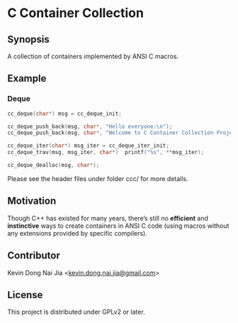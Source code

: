 # C Container Collection

## Synopsis

A collection of containers implemented by ANSI C macros.

## Example

### Deque

```C
cc_deque(char*) msg = cc_deque_init;

cc_deque_push_back(msg, char*, "Hello everyone:\n");
cc_deque_push_back(msg, char*, "Welcome to C Container Collection Project!\n");

cc_deque_iter(char*) msg_iter = cc_deque_iter_init;
cc_deque_trav(msg, msg_iter, char*)  printf("%s", **msg_iter);

cc_deque_dealloc(msg, char*);
```

Please see the header files under folder ccc/ for more details.

## Motivation

Though C++ has existed for many years, there’s still no **efficient** and **instinctive** ways to create containers in ANSI C code (using macros without any extensions provided by specific compilers).

## Contributor

Kevin Dong Nai Jia <<kevin.dong.nai.jia@gmail.com>>

## License

This project is distributed under GPLv2 or later.
